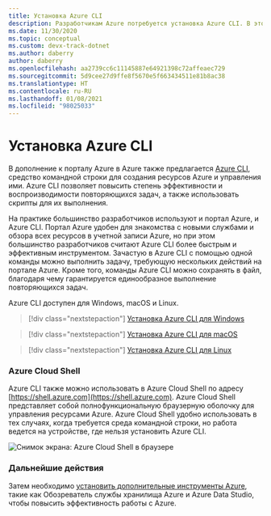 ```yaml
---
title: Установка Azure CLI
description: Разработчикам Azure потребуется установка Azure CLI. В этой статье описывается, зачем нужен интерфейс командной строки (CLI) и откуда его можно скачать и установить.
ms.date: 11/30/2020
ms.topic: conceptual
ms.custom: devx-track-dotnet
ms.author: daberry
author: daberry
ms.openlocfilehash: aa2739cc6c11145887e64921398c72affeaec729
ms.sourcegitcommit: 5d9cee27d9ffe8f5670e5f663434511e81b8ac38
ms.translationtype: HT
ms.contentlocale: ru-RU
ms.lasthandoff: 01/08/2021
ms.locfileid: "98025033"
---
```

# <a name="install-the-azure-cli"></a>Установка Azure CLI

В дополнение к порталу Azure в Azure также предлагается [Azure CLI](/cli/azure/), средство командной строки для создания ресурсов Azure и управления ими. Azure CLI позволяет повысить степень эффективности и воспроизводимости повторяющихся задач, а также использовать скрипты для их выполнения.  

На практике большинство разработчиков используют и портал Azure, и Azure CLI. Портал Azure удобен для знакомства с новыми службами и обзора всех ресурсов в учетной записи Azure, но при этом большинство разработчиков считают Azure CLI более быстрым и эффективным инструментом.  Зачастую в Azure CLI с помощью одной команды можно выполнить задачу, требующую нескольких действий на портале Azure.  Кроме того, команды Azure CLI можно сохранять в файл, благодаря чему гарантируется единообразное выполнение повторяющихся задач.

Azure CLI доступен для Windows, macOS и Linux.

> [!div class="nextstepaction"]
> [Установка Azure CLI для Windows](/cli/azure/install-azure-cli-windows?tabs=azure-cli)

> [!div class="nextstepaction"]
> [Установка Azure CLI для macOS](/cli/azure/install-azure-cli-macos)

> [!div class="nextstepaction"]
> [Установка Azure CLI для Linux](/cli/azure/install-azure-cli-linux)

### <a name="azure-cloud-shell"></a>Azure Cloud Shell

Azure CLI также можно использовать в Azure Cloud Shell по адресу [https://shell.azure.com](https://shell.azure.com).  Azure Cloud Shell представляет собой полнофункциональную браузерную оболочку для управления ресурсами Azure.  Azure Cloud Shell удобно использовать в тех случаях, когда требуется среда командной строки, но работа ведется на устройстве, где нельзя установить Azure CLI.

![Снимок экрана: Azure Cloud Shell в браузере](media/azure-cloud-shell.png)

### <a name="next-steps"></a>Дальнейшие действия

Затем необходимо [установить дополнительные инструменты Azure](./azure-tools.md), такие как Обозреватель службы хранилища Azure и Azure Data Studio, чтобы повысить эффективность работы с Azure.
